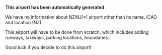 **This airport has been automatically generated**

We have no information about NZWJ[*] airport other than its name, ICAO and location (NZ).

This airport will have to be done from scratch, which includes adding runways, taxiways, parking locations, boundaries...

Good luck if you decide to do this airport!